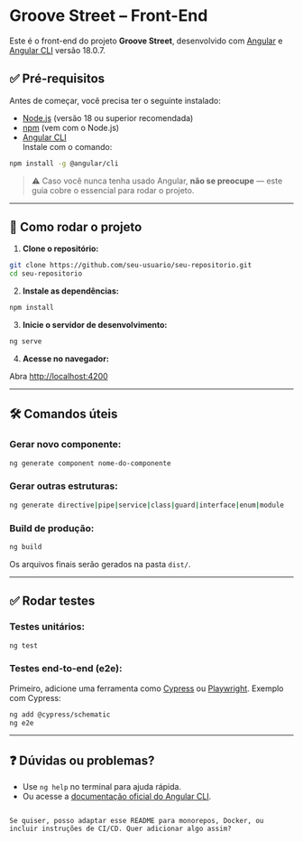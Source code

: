 # Groove Street – Front-End

Este é o front-end do projeto **Groove Street**, desenvolvido com [Angular](https://angular.io/) e [Angular CLI](https://github.com/angular/angular-cli) versão 18.0.7.

## ✅ Pré-requisitos

Antes de começar, você precisa ter o seguinte instalado:

- [Node.js](https://nodejs.org/) (versão 18 ou superior recomendada)
- [npm](https://www.npmjs.com/) (vem com o Node.js)
- [Angular CLI](https://angular.io/cli)  
  Instale com o comando:

```bash
npm install -g @angular/cli
```

> ⚠️ Caso você nunca tenha usado Angular, **não se preocupe** — este guia cobre o essencial para rodar o projeto.

---

## 🚀 Como rodar o projeto

1. **Clone o repositório:**

```bash
git clone https://github.com/seu-usuario/seu-repositorio.git
cd seu-repositorio
```

2. **Instale as dependências:**

```bash
npm install
```

3. **Inicie o servidor de desenvolvimento:**

```bash
ng serve
```

4. **Acesse no navegador:**

Abra [http://localhost:4200](http://localhost:4200)

---

## 🛠️ Comandos úteis

### Gerar novo componente:

```bash
ng generate component nome-do-componente
```

### Gerar outras estruturas:

```bash
ng generate directive|pipe|service|class|guard|interface|enum|module
```

### Build de produção:

```bash
ng build
```

Os arquivos finais serão gerados na pasta `dist/`.

---

## ✅ Rodar testes

### Testes unitários:

```bash
ng test
```

### Testes end-to-end (e2e):

Primeiro, adicione uma ferramenta como [Cypress](https://www.cypress.io/) ou [Playwright](https://playwright.dev/). Exemplo com Cypress:

```bash
ng add @cypress/schematic
ng e2e
```

---

## ❓ Dúvidas ou problemas?

- Use `ng help` no terminal para ajuda rápida.
- Ou acesse a [documentação oficial do Angular CLI](https://angular.dev/tools/cli).
```

Se quiser, posso adaptar esse README para monorepos, Docker, ou incluir instruções de CI/CD. Quer adicionar algo assim?
